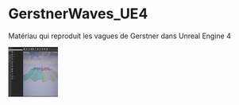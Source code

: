 # GerstnerWaves_UE4
Matériau qui reproduit les vagues de Gerstner dans Unreal Engine 4

<img src="img/Capture.PNG" width="100" height="100">
